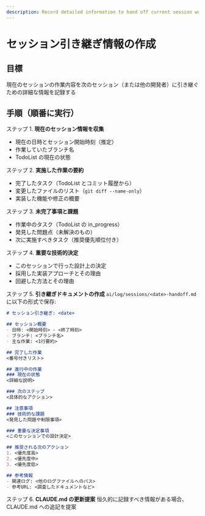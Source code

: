 ```yaml
---
description: Record detailed information to hand off current session work to next session or other developers
---
```


# セッション引き継ぎ情報の作成

## 目標

現在のセッションの作業内容を次のセッション（または他の開発者）に引き継ぐための詳細な情報を記録する

## 手順（順番に実行）

ステップ 1. **現在のセッション情報を収集**
- 現在の日時とセッション開始時刻（推定）
- 作業していたブランチ名
- TodoList の現在の状態

ステップ 2. **実施した作業の要約**
- 完了したタスク（TodoList とコミット履歴から）
- 変更したファイルのリスト（`git diff --name-only`）
- 実装した機能や修正の概要

ステップ 3. **未完了事項と課題**
- 作業中のタスク（TodoList の in_progress）
- 発見した問題点（未解決のもの）
- 次に実施すべきタスク（推奨優先順位付き）

ステップ 4. **重要な技術的決定**
- このセッションで行った設計上の決定
- 採用した実装アプローチとその理由
- 回避した方法とその理由

ステップ 5. **引き継ぎドキュメントの作成**
`ai/log/sessions/<date>-handoff.md` に以下の形式で保存:

```markdown
# セッション引き継ぎ: <date>

## セッション概要
- 日時: <開始時刻> - <終了時刻>
- ブランチ: <ブランチ名>
- 主な作業: <1行要約>

## 完了した作業
<番号付きリスト>

## 進行中の作業
### 現在の状態
<詳細な説明>

### 次のステップ
<具体的なアクション>

## 注意事項
### 技術的な課題
<発見した問題や制限事項>

### 重要な決定事項
<このセッションでの設計決定>

## 推奨される次のアクション
1. <優先度高>
2. <優先度中>
3. <優先度低>

## 参考情報
- 関連ログ: <他のログファイルへのパス>
- 参考URL: <調査したドキュメントなど>
```

ステップ 6. **CLAUDE.md の更新提案**
恒久的に記録すべき情報がある場合、CLAUDE.md への追記を提案